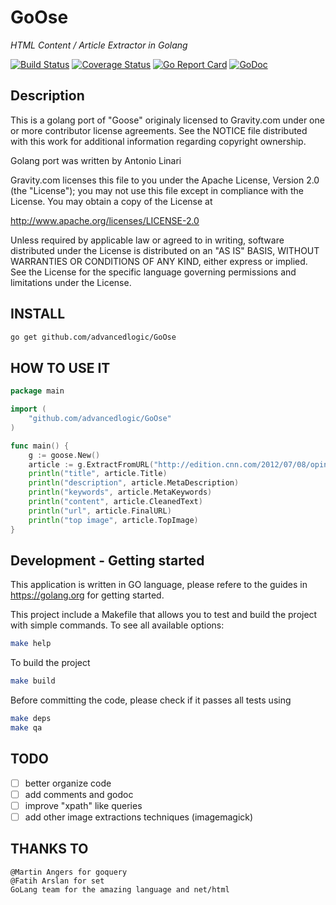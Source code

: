 # GoOse

*HTML Content / Article Extractor in Golang*

[![Build Status](https://secure.travis-ci.org/advancedlogic/GoOse.png?branch=master)](https://travis-ci.org/advancedlogic/GoOse?branch=master)
[![Coverage Status](https://coveralls.io/repos/advancedlogic/GoOse/badge.svg?branch=master&service=github)](https://coveralls.io/github/advancedlogic/GoOse?branch=master)
[![Go Report Card](https://goreportcard.com/badge/github.com/advancedlogic/GoOse)](https://goreportcard.com/report/github.com/advancedlogic/GoOse)
[![GoDoc](https://godoc.org/github.com/advancedlogic/GoOse?status.svg)](http://godoc.org/github.com/advancedlogic/GoOse)


## Description

This is a golang port of "Goose" originaly licensed to Gravity.com
under one or more contributor license agreements.  See the NOTICE file
distributed with this work for additional information
regarding copyright ownership.

Golang port was written by Antonio Linari

Gravity.com licenses this file
to you under the Apache License, Version 2.0 (the "License");
you may not use this file except in compliance
with the License.  You may obtain a copy of the License at

http://www.apache.org/licenses/LICENSE-2.0

Unless required by applicable law or agreed to in writing, software
distributed under the License is distributed on an "AS IS" BASIS,
WITHOUT WARRANTIES OR CONDITIONS OF ANY KIND, either express or implied.
See the License for the specific language governing permissions and
limitations under the License.

## INSTALL

```bash
go get github.com/advancedlogic/GoOse
```

## HOW TO USE IT

```Go
package main

import (
	"github.com/advancedlogic/GoOse"
)

func main() {
	g := goose.New()
	article := g.ExtractFromURL("http://edition.cnn.com/2012/07/08/opinion/banzi-ted-open-source/index.html")
	println("title", article.Title)
	println("description", article.MetaDescription)
	println("keywords", article.MetaKeywords)
	println("content", article.CleanedText)
	println("url", article.FinalURL)
	println("top image", article.TopImage)
}
```

## Development - Getting started

This application is written in GO language, please refere to the guides in https://golang.org for getting started.

This project include a Makefile that allows you to test and build the project with simple commands.
To see all available options:
```bash
make help
```

To build the project
```bash
make build
```

Before committing the code, please check if it passes all tests using
```bash
make deps
make qa
```

## TODO
- [ ] better organize code
- [ ] add comments and godoc
- [ ] improve "xpath" like queries
- [ ] add other image extractions techniques (imagemagick)

## THANKS TO
```
@Martin Angers for goquery
@Fatih Arslan for set
GoLang team for the amazing language and net/html
```
